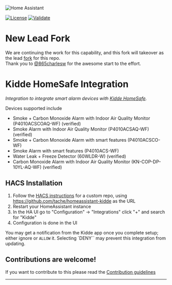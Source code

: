 ![Home Assistant](https://img.shields.io/badge/home%20assistant-%2341BDF5.svg?style=for-the-badge&logo=home-assistant&logoColor=white)

[![License](https://img.shields.io/badge/license-MIT-green.svg?style=flat)](https://github.com/tache/homeassistant-kidde/blob/master/LICENSE)
[![Validate](https://github.com/tache/homeassistant-kidde/actions/workflows/validate.yml/badge.svg)](https://github.com/tache/homeassistant-kidde/actions/workflows/validate.yml)

# New Lead Fork
We are continuing the work for this capability, and this fork will takeover as the lead [fork][fork] for this repo.</br>
Thank you to [@865charlesw](https://github.com/865charlesw) for the awesome start to the effort.</br>

# Kidde HomeSafe Integration
_Integration to integrate smart alarm devices with [Kidde HomeSafe][kidde_homesafe]._

Devices supported include
- Smoke + Carbon Monoxide Alarm with Indoor Air Quality Monitor (P4010ACSCOAQ-WF) (verified)
- Smoke Alarm with Indoor Air Quality Monitor (P4010ACSAQ-WF) (verified)
- Smoke + Carbon Monoxide Alarm with smart features (P4010ACSCO-WF)
- Smoke Alarm with smart features (P4010ACS-WF)
- Water Leak + Freeze Detector (60WLDR-W) (verified)
- Carbon Monoxide Alarm with Indoor Air Quality Monitor (KN-COP-DP-10YL-AQ-WF) (verified)

## HACS Installation

1. Follow the [HACS instructions][hacs_custom_repo] for a custom repo, using https://github.com/tache/homeassistant-kidde as the URL
1. Restart your HomeAssistant instance
1. In the HA UI go to "Configuration" -> "Integrations" click "+" and search for "Kidde"
1. Configuration is done in the UI

You may get a notification from the Kidde app once you complete setup; either ignore or `ALLOW` it. Selecting `DENY`` may prevent this integration from updating.

<!---->

## Contributions are welcome!

If you want to contribute to this please read the [Contribution guidelines](CONTRIBUTING.md)

---

[hacs_custom_repo]: https://hacs.xyz/docs/faq/custom_repositories/
[kidde_homesafe]: https://github.com/865charlesw/kidde-homesafe
[fork]: https://github.com/tache/homeassistant-kidde
